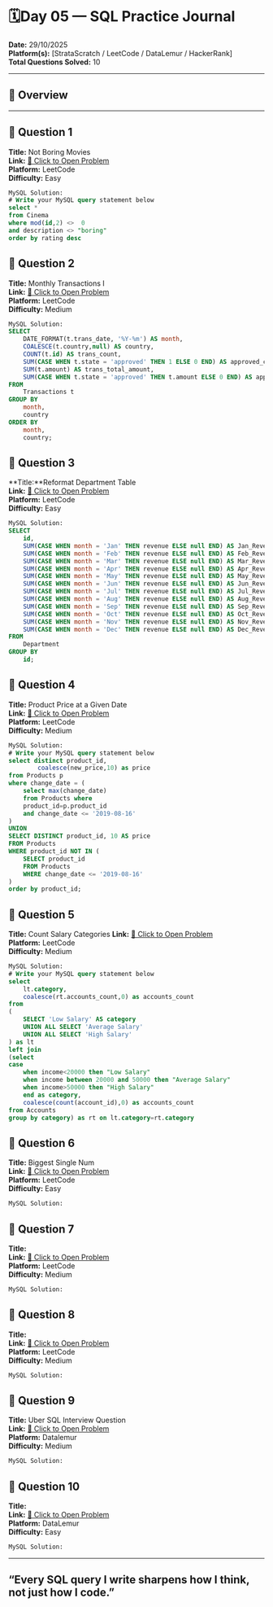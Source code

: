 
# 🗓️Day 05 — SQL Practice Journal

**Date:** 29/10/2025  
**Platform(s):** [StrataScratch / LeetCode / DataLemur / HackerRank]  
**Total Questions Solved:** 10  

---

## 🧠 Overview


---

## 🧩 Question 1

**Title:**  Not Boring Movies   
**Link:** [🔗 Click to Open Problem](https://leetcode.com/problems/not-boring-movies/description/)  
**Platform:** LeetCode  
**Difficulty:** Easy  

```sql
MySQL Solution: 
# Write your MySQL query statement below
select * 
from Cinema 
where mod(id,2) <>  0 
and description <> "boring" 
order by rating desc
```
## 🧩 Question 2

**Title:** Monthly Transactions I   
**Link:** [🔗 Click to Open Problem](https://leetcode.com/problems/monthly-transactions-i/description/)  
**Platform:** LeetCode  
**Difficulty:** Medium  

```sql
MySQL Solution: 
SELECT
    DATE_FORMAT(t.trans_date, '%Y-%m') AS month,
    COALESCE(t.country,null) AS country,
    COUNT(t.id) AS trans_count,
    SUM(CASE WHEN t.state = 'approved' THEN 1 ELSE 0 END) AS approved_count,
    SUM(t.amount) AS trans_total_amount,
    SUM(CASE WHEN t.state = 'approved' THEN t.amount ELSE 0 END) AS approved_total_amount
FROM
    Transactions t
GROUP BY
    month,
    country
ORDER BY
    month,
    country;

```
## 🧩 Question 3

**Title:**Reformat Department Table   
**Link:** [🔗 Click to Open Problem](https://leetcode.com/problems/reformat-department-table/description/)  
**Platform:** LeetCode  
**Difficulty:** Easy  

```sql
MySQL Solution:
SELECT
    id,
    SUM(CASE WHEN month = 'Jan' THEN revenue ELSE null END) AS Jan_Revenue,
    SUM(CASE WHEN month = 'Feb' THEN revenue ELSE null END) AS Feb_Revenue,
    SUM(CASE WHEN month = 'Mar' THEN revenue ELSE null END) AS Mar_Revenue,
    SUM(CASE WHEN month = 'Apr' THEN revenue ELSE null END) AS Apr_Revenue,
    SUM(CASE WHEN month = 'May' THEN revenue ELSE null END) AS May_Revenue,
    SUM(CASE WHEN month = 'Jun' THEN revenue ELSE null END) AS Jun_Revenue,
    SUM(CASE WHEN month = 'Jul' THEN revenue ELSE null END) AS Jul_Revenue,
    SUM(CASE WHEN month = 'Aug' THEN revenue ELSE null END) AS Aug_Revenue,
    SUM(CASE WHEN month = 'Sep' THEN revenue ELSE null END) AS Sep_Revenue,
    SUM(CASE WHEN month = 'Oct' THEN revenue ELSE null END) AS Oct_Revenue,
    SUM(CASE WHEN month = 'Nov' THEN revenue ELSE null END) AS Nov_Revenue,
    SUM(CASE WHEN month = 'Dec' THEN revenue ELSE null END) AS Dec_Revenue
FROM
    Department
GROUP BY
    id;

```
## 🧩 Question 4

**Title:** Product Price at a Given Date   
**Link:** [🔗 Click to Open Problem](https://leetcode.com/problems/product-price-at-a-given-date/description/)  
**Platform:** LeetCode  
**Difficulty:** Medium 

```sql
MySQL Solution: 
# Write your MySQL query statement below
select distinct product_id,
        coalesce(new_price,10) as price
from Products p 
where change_date = (
    select max(change_date) 
    from Products where 
    product_id=p.product_id
    and change_date <= '2019-08-16'
)
UNION
SELECT DISTINCT product_id, 10 AS price
FROM Products
WHERE product_id NOT IN (
    SELECT product_id
    FROM Products
    WHERE change_date <= '2019-08-16'
)
order by product_id;
```
## 🧩 Question 5

**Title:** Count Salary Categories 
**Link:** [🔗 Click to Open Problem](https://leetcode.com/problems/count-salary-categories/description/)  
**Platform:** LeetCode  
**Difficulty:** Medium 

```sql
MySQL Solution: 
# Write your MySQL query statement below
select 
    lt.category,
    coalesce(rt.accounts_count,0) as accounts_count
from
(
    SELECT 'Low Salary' AS category
    UNION ALL SELECT 'Average Salary'
    UNION ALL SELECT 'High Salary'
) as lt
left join
(select 
case 
    when income<20000 then "Low Salary"
    when income between 20000 and 50000 then "Average Salary"
    when income>50000 then "High Salary"
    end as category,
    coalesce(count(account_id),0) as accounts_count
from Accounts
group by category) as rt on lt.category=rt.category

```
## 🧩 Question 6

**Title:** Biggest Single Num  
**Link:** [🔗 Click to Open Problem]()  
**Platform:** LeetCode  
**Difficulty:** Easy  

```sql
MySQL Solution: 

```
## 🧩 Question 7

**Title:**   
**Link:** [🔗 Click to Open Problem]()  
**Platform:** LeetCode  
**Difficulty:** Medium  

```sql
MySQL Solution: 


```
## 🧩 Question 8

**Title:**   
**Link:** [🔗 Click to Open Problem]()  
**Platform:** LeetCode  
**Difficulty:** Medium  

```sql
MySQL Solution: 

```
## 🧩 Question 9

**Title:** 
Uber SQL Interview Question  
**Link:** [🔗 Click to Open Problem]()  
**Platform:** Datalemur  
**Difficulty:** Medium  

```sql
MySQL Solution: 

```
## 🧩 Question 10

**Title:**   
**Link:** [🔗 Click to Open Problem]()  
**Platform:** DataLemur  
**Difficulty:** Easy  

```sql
MySQL Solution: 


```

---
“Every SQL query I write sharpens how I think, not just how I code.”
----


